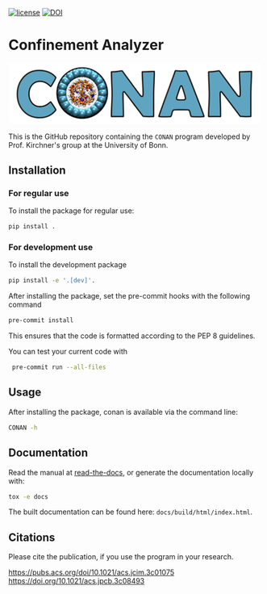 [![license](https://img.shields.io/badge/license-GPL%203.0-blue)](https://github.com/AK-Kirchner/conan_development/LICENSE)
[![DOI](https://img.shields.io/badge/DOI-JCIM-green)](https://pubs.acs.org/doi/10.1021/acs.jcim.3c01075)

# Confinement Analyzer


<img src="./docs/source/pictures/CONAN_logo.png" alt="CONAN Logo" width="500">


This is the GitHub repository containing the `CONAN` program developed by Prof. Kirchner's group at the University of Bonn.

## Installation

### For regular use
To install the package for regular use:
```bash
pip install .
```
### For development use
To install the development package
```bash
pip install -e '.[dev]'.
```
After installing the package, set the pre-commit hooks with the following command
```bash
pre-commit install
```
This ensures that the code is formatted according to the
PEP 8 guidelines.

You can test your current code with
```bash
 pre-commit run --all-files
```

## Usage
After installing the package, conan is available via the command line:
```bash
CONAN -h
```

## Documentation

Read the manual at [read-the-docs](https://con-an.readthedocs.io), or generate the documentation locally with:
```bash
tox -e docs
```
The built documentation can be found here: `docs/build/html/index.html`.

## Citations
Please cite the publication, if you use the program in your research.

https://pubs.acs.org/doi/10.1021/acs.jcim.3c01075<br />
https://doi.org/10.1021/acs.jpcb.3c08493
